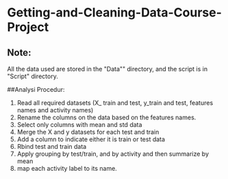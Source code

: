 # Getting-and-Cleaning-Data-Course-Project

## Note:
All the data used are stored in the "Data"" directory, and the script is in "Script" directory.

##Analysi Procedur:
1. Read all required datasets (X_ train and test, y_train and test, features names and activity names)
2. Rename the columns on the data based on the features names.
3. Select only columns with mean and std data
4. Merge the X and y datasets for each test and train
5. Add a column to indicate either it is train or test data
6. Rbind test and train data
7. Apply grouping by test/train, and by activity and then summarize by mean
8. map each activity label to its name.